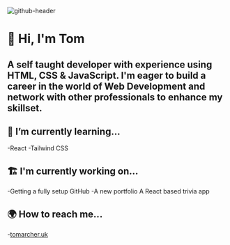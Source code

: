 ![github-header](https://user-images.githubusercontent.com/106677254/171437284-d45cbedd-021d-45d3-b3b4-bbc4b5ad85fa.png)

# 👋 Hi, I'm Tom 
## A self taught developer with experience using HTML, CSS & JavaScript. I'm eager to build a career in the world of Web Development and network with other professionals to enhance my skillset.

## 🌱 I’m currently learning...
-React
-Tailwind CSS

## 🏗️ I'm currently working on...
-Getting a fully setup GitHub
-A new portfolio
A React based trivia app

## 🌍 How to reach me...
-[tomarcher.uk](http://www.tomarcher.uk)



<!---
tomarcher88/tomarcher88 is a ✨ special ✨ repository because its `README.md` (this file) appears on your GitHub profile.
You can click the Preview link to take a look at your changes.
--->
